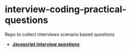 # interview-coding-practical-questions
Repo to collect interviews scenario based questions

- [**Javascript interview questions**](./javascript/index.md)
